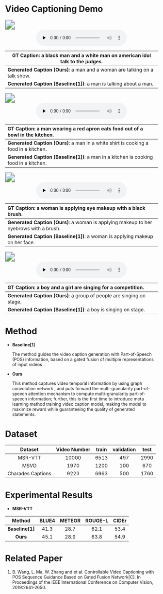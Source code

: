 # Video Captioning Demo

<img src="videos\msrvtt\video7089_temp.gif" style="zoom:200%;" /> 

<center><audio id="audio" controls="" preload="none"> <source id="mp3" src="audio/video7089.mp3"> </audio></center>

| GT Caption:  a black man and a white man on american idol talk to the judges. |
| ------------------------------------------------------------ |
| <b>Generated Caption (Ours)</b>:  a man and a woman are talking on a talk show. |
| <b>Generated Caption (Baseline[1])</b>:  a man is talking about a man. |

<img src="videos\msrvtt\video8834_temp.gif" style="zoom:200%;" /> 

<center><audio id="audio" controls="" preload="none"> <source id="mp3" src="audio/video8834.mp3"> </audio></center>

| GT Caption: a man wearing a red apron eats food out of a bowl in the kitchen. |
| :----------------------------------------------------------- |
| <b>Generated Caption (Ours)</b>: a man in a white shirt is cooking a food in a kitchen. |
| <b>Generated Caption (Baseline[1])</b>: a man in a kitchen is cooking food in a kitchen. |



<img src="videos\msrvtt\video9818_temp.gif" style="zoom:200%;" /> 

<center><audio id="audio" controls="" preload="none"> <source id="mp3" src="audio/video9818.mp3"> </audio></center>

| <b>GT Caption</b>: a woman is applying eye makeup with a black brush. |
| :----------------------------------------------------------- |
| <b>Generated Caption (Ours)</b>: a woman is applying makeup to her eyebrows with a brush. |
| <b>Generated Caption (Baseline[1])</b>: a woman is applying makeup on her face. |



<img src="videos\msrvtt\video9149_temp.gif" style="zoom:200%;" /> 

<center><audio id="audio" controls="" preload="none"> <source id="mp3" src="audio/video9149.mp3"> </audio></center>

| <b>GT Caption</b>: a boy and a girl are singing for a competition. |
| :----------------------------------------------------------- |
| <b>Generated Caption (Ours)</b>: a group of people are singing on stage. |
| <b>Generated Caption (Baseline[1])</b>: a boy is singing on stage. |

# Method

- <b>Baseline[1]</b>

  The method guides the video caption generation with Part-of-Speech (POS) information, based on a gated fusion of multiple representations of input videos .

- <b>Ours</b>

  This method captures video temporal information by using graph convolution network , and puts forward the multi-granularity part-of-speech attention mechanism to compute multi-granularity part-of-speech information; further, this is  the first time to introduce meta learning method training video caption model, making the model to maximize reward while guaranteeing the quality of generated statements.

# Dataset

|      Dataset      | Video Number | train | validation | test |
| :---------------: | :----------: | :---: | :--------: | :--: |
|      MSR-VTT      |    10000     | 6513  |    497     | 2990 |
|       MSVD        |     1970     | 1200  |    100     | 670  |
| Charades Captions |     9223     | 6963  |    500     | 1760 |

# Experimental Results

- <b>MSR-VTT</b>

|       Method       | BLUE4 | METEOR | ROUGE-L | CIDEr |
| :----------------: | :---: | :----: | :-----: | :---: |
| <b>Baseline[1]</b> | 41.3  |  28.7  |  62.1   | 53.4  |
|    <b>Ours</b>     | 45.1  |  28.9  |  63.8   | 54.9  |



# Related Paper

1. B. Wang, L. Ma, W. Zhang and et al. Controllable Video Captioning with POS Sequence Guidance Based on Gated Fusion Network[C]. In Proceedings of the IEEE International Conference on Computer Vision, 2019:2641-2650.